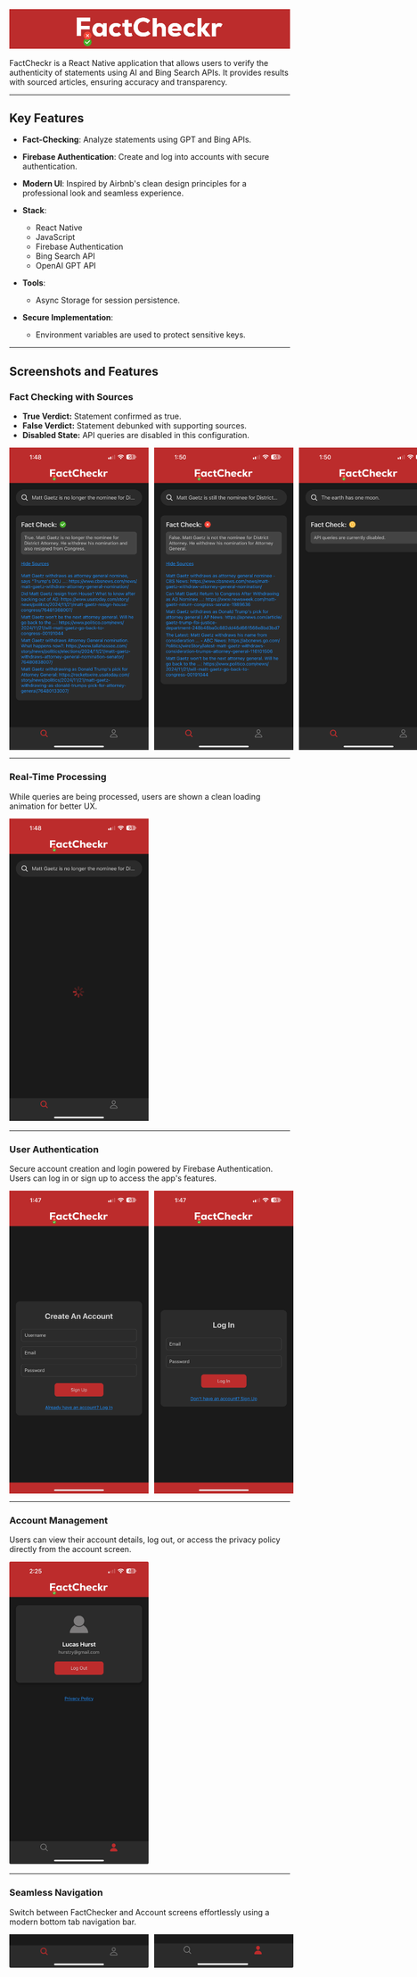 <img src="./assets/showcase/banner.png" alt="FactChecker Banner" style="width: 100%; max-height: 200px; object-fit: cover;">

FactCheckr is a React Native application that allows users to verify the authenticity of statements using AI and Bing Search APIs. It provides results with sourced articles, ensuring accuracy and transparency.

---

## Key Features
- **Fact-Checking**: Analyze statements using GPT and Bing APIs.
- **Firebase Authentication**: Create and log into accounts with secure authentication.
- **Modern UI**: Inspired by Airbnb's clean design principles for a professional look and seamless experience.

- **Stack**:
  - React Native
  - JavaScript
  - Firebase Authentication
  - Bing Search API
  - OpenAI GPT API
- **Tools**:
  - Async Storage for session persistence.
- **Secure Implementation**:
  - Environment variables are used to protect sensitive keys.

---

## Screenshots and Features

### Fact Checking with Sources
- **True Verdict:** Statement confirmed as true.
- **False Verdict:** Statement debunked with supporting sources.
- **Disabled State:** API queries are disabled in this configuration.

<div style="display: flex; gap: 10px;">
  <img src="./assets/showcase/true-fact-check.PNG" alt="True Fact Check" width="250"/>
  <img src="./assets/showcase/false-fact-check.PNG" alt="False Fact Check" width="250"/>
  <img src="./assets/showcase/disabled.PNG" alt="Disabled Fact Check" width="250"/>
</div>

---

### Real-Time Processing
While queries are being processed, users are shown a clean loading animation for better UX.

<img src="./assets/showcase/factchecking.PNG" alt="Loading Animation" width="250"/>

---

### User Authentication
Secure account creation and login powered by Firebase Authentication. Users can log in or sign up to access the app's features.

<div style="display: flex; gap: 10px;">
  <img src="./assets/showcase/sign-up.PNG" alt="Sign Up Screen" width="250"/>
  <img src="./assets/showcase/log-in.PNG" alt="Log In Screen" width="250"/>
</div>

---

### Account Management
Users can view their account details, log out, or access the privacy policy directly from the account screen.

<img src="./assets/showcase/account.jpeg" alt="Account Screen" width="250"/>

---

### Seamless Navigation
Switch between FactChecker and Account screens effortlessly using a modern bottom tab navigation bar.

<div style="display: flex; gap: 10px;">
  <img src="./assets/showcase/nav1.jpg" alt="Navigation Tab 1" width="250"/>
  <img src="./assets/showcase/nav2.jpg" alt="Navigation Tab 2" width="250"/>
</div>